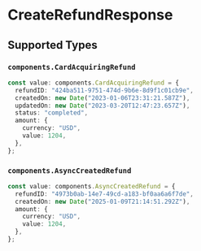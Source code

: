 # CreateRefundResponse


## Supported Types

### `components.CardAcquiringRefund`

```typescript
const value: components.CardAcquiringRefund = {
  refundID: "424ba511-9751-474d-9b6e-8d9f1c01cb9e",
  createdOn: new Date("2023-01-06T23:31:21.587Z"),
  updatedOn: new Date("2023-03-20T12:47:23.657Z"),
  status: "completed",
  amount: {
    currency: "USD",
    value: 1204,
  },
};
```

### `components.AsyncCreatedRefund`

```typescript
const value: components.AsyncCreatedRefund = {
  refundID: "4973b0ab-14e7-49cd-a183-bf0aa6a6f7de",
  createdOn: new Date("2025-01-09T21:14:51.292Z"),
  amount: {
    currency: "USD",
    value: 1204,
  },
};
```

